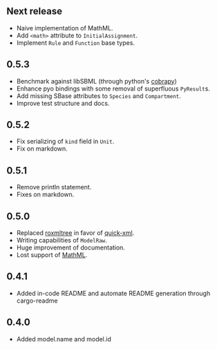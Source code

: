 Next release
------------
* Naive implementation of MathML.
* Add `<math>` attribute to `InitialAssignment`.
* Implement `Rule` and `Function` base types.

0.5.3
-----
* Benchmark against libSBML (through python's [cobrapy](https://github.com/opencobra/cobrapy/))
* Enhance pyo bindings with some removal of superfluous `PyResult`s.
* Add missing SBase attributes to `Species` and `Compartment`.
* Improve test structure and docs.


0.5.2
-----
* Fix serializing of `kind` field in `Unit`.
* Fix on markdown.

0.5.1
-----
* Remove println statement.
* Fixes on markdown.

0.5.0
-----
* Replaced [roxmltree](https://github.com/RazrFalcon/roxmltree) in favor of [quick-xml](https://github.com/tafia/quick-xml/).
* Writing capabilities of `ModelRaw`.
* Huge improvement of documentation.
* Lost support of [MathML](https://github.com/jlricon/mathml/).

0.4.1
-----
* Added in-code README and automate README generation through cargo-readme

0.4.0
-----
* Added model.name and model.id
